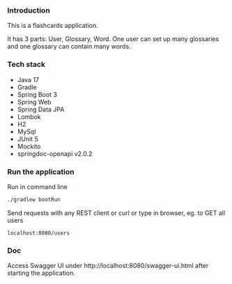 ### Introduction
This is a flashcards application.

It has 3 parts: User, Glossary, Word. 
One user can set up many glossaries and one glossary can contain many words.

### Tech stack
* Java 17
* Gradle
* Spring Boot 3
* Spring Web
* Spring Data JPA
* Lombok
* H2
* MySql
* JUnit 5
* Mockito
* springdoc-openapi v2.0.2

### Run the application
Run in command line
```bash
./gradlew bootRun
```
Send requests with any REST client or curl or type in browser, 
eg. to GET all users
```
localhost:8080/users
```

### Doc
Access Swagger UI under http://localhost:8080/swagger-ui.html after starting the application.